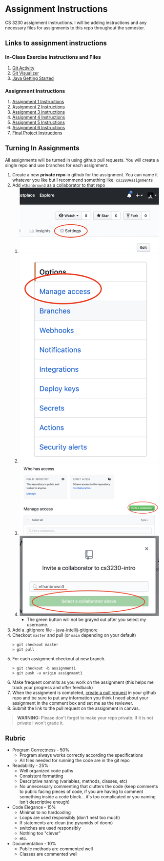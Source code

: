 # Assignment Instructions #

CS 3230 assignment instructions. I will be adding instructions and any necessary files for assignments to this repo throughout the semester.

## Links to assignment instructions ##

### In-Class Exercise Instructions and Files ###

1. [Git Activity](in-class-exercises/01GitActivity.md)
2. [Git Visualizer](in-class-exercises/02GitVisualizer.md)
3. [Java Getting Started](in-class-exercises/03JavaGettingStarted.md)

### Assignment Instructions ###

1. [Assignment 1 Instructions](assignments/Assignment1.md)
2. [Assignment 2 Instructions](assignments/Assignment2.md)
3. [Assignment 3 Instructions](assignments/Assignment3.md)
4. [Assignment 4 Instructions](assignments/Assignment4.md)
5. [Assignment 5 Instructions](assignments/Assignment5.md)
6. [Assignment 6 Instructions](assignments/Assignment6.md)
7. [Final Project Instructions](FinalProject.md)

## Turning In Assignments ##

All assignments will be turned in using github pull requests. You will create a single repo and use branches for each assignment.

1. Create a new **private repo** in github for the assignment. You can name it whatever you like but I recommend something like: `cs3280Assignments`
2. Add `ethanbrown3` as a collaborator to that repo
   1. ![settings](images/repo-settings.png)
   2. ![manage access](images/repo-manage-access.png)
   3. ![invite collaborator](images/repo-invite-collaborator.png)
   4. ![add collaborator](images/repo-select-collaborator.png)
      * The green button will not be grayed out after you select my username. 
3. Add a .gitignore file - [java-intellij-gitignore](https://www.gitignore.io/api/java,windows,intellij,macos)
4. Checkout `master` and pull (or `main` depending on your default)
    ```
    > git checkout master
    > git pull
    ```
6. For each assignment checkout at new branch.
    ```
    > git checkout -b assignment1
    > git push -u origin assignment1
    ```
5. Make frequent commits as you work on the assignment (this helps me track your progress and offer feedback)
6. When the assignment is completed, [create a pull request](PullRequests.md) in your github repo and be sure to put any information you think I need about your assignment in the comment box and set me as the reviewer.
7. Submit the link to the pull request on the assignment in canvas.

> **WARNING:** Please don't forget to make your repo private. If it is not private I won't grade it.

## Rubric ##

* Program Correctness - 50%
  * Program always works correctly according the specifications
  * All files needed for running the code are in the git repo
* Readability - 25%
  * Well organized code paths
  *  Consistent formatting
  * Descriptive naming (variables, methods, classes, etc)
  * No unnecessary commenting that clutters the code (keep comments to public facing pieces of code, if you are having to comment something inside a code block... it's too complicated or you naming isn't descriptive enough)
* Code Elegance - 15%
  * Minimal to no hardcoding
  * Loops are used responsibly (don't nest too much)
  * If statements are clean (no pyramids of doom)
  * switches are used responsibly
  * Nothing too "clever"
  * etc.
* Documentation - 10%
  * Public methods are commented well
  * Classes are commented well
